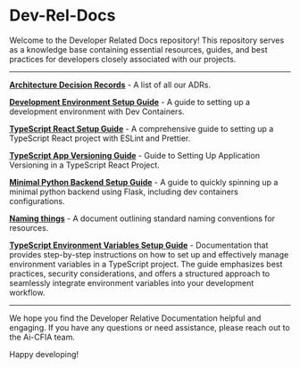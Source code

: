 # Dev-Rel-Docs

Welcome to the Developer Related Docs repository! This repository serves as a knowledge base containing essential resources, guides, and best practices for developers closely associated with our projects.

---

**[Architecture Decision Records](./adr/index.md)** - A list of all our ADRs.

**[Development Environment Setup Guide](./Development-Environment-Setup-Guide/DEV-ENV-SETUP.md)** - A guide to setting up a development environment with Dev Containers.

**[TypeScript React Setup Guide](./TypeScript-React-Setup-Guide/REACTSETUP.md)** - A comprehensive guide to setting up a TypeScript React project with ESLint and Prettier.

**[TypeScript App Versioning Guide](./TypeScript-AppVersion/APPVERSION-SETUP.md)** - Guide to Setting Up Application Versioning in a TypeScript React Project.

**[Minimal Python Backend Setup Guide](./Minimal-Backend-Setup-Guides/PYTHON-BACKEND-SETUP.md)** - A guide to quickly spinning up a minimal python backend using Flask, including dev containers configurations.

**[Naming things](./Naming-Conventions/NAMING-RESOURCES.md)** - A document outlining standard naming conventions for resources.

**[TypeScript Environment Variables Setup Guide](./TypeScript-EnvironmentVariables/ENVIRONMENT-VARIABLES-SETUP.md)** - Documentation that provides step-by-step instructions on how to set up and effectively manage environment variables in a TypeScript project. The guide emphasizes best practices, security considerations, and offers a structured approach to seamlessly integrate environment variables into your development workflow.

---

We hope you find the Developer Relative Documentation helpful and engaging. If you have any questions or need assistance, please reach out to the Ai-CFIA team.

Happy developing!

